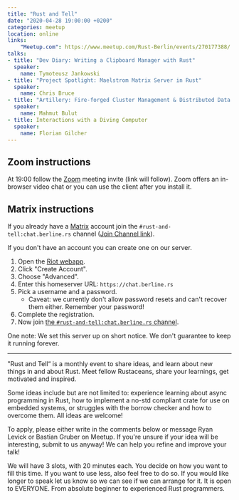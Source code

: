 ```yaml
---
title: "Rust and Tell"
date: "2020-04-28 19:00:00 +0200"
categories: meetup
location: online
links:
    "Meetup.com": https://www.meetup.com/Rust-Berlin/events/270177388/
talks:
- title: "Dev Diary: Writing a Clipboard Manager with Rust"
  speaker:
    name: Tymoteusz Jankowski
- title: "Project Spotlight: Maelstrom Matrix Server in Rust"
  speaker:
    name: Chris Bruce
- title: "Artillery: Fire-forged Cluster Management & Distributed Data Protocol"
  speaker:
    name: Mahmut Bulut
- title: Interactions with a Diving Computer
  speaker:
    name: Florian Gilcher
---
```


## Zoom instructions

At 19:00 follow the [Zoom][] meeting invite (link will follow).
Zoom offers an in-browser video chat or you can use the client after you install it.

## Matrix instructions

If you already have a [Matrix][] account join the `#rust-and-tell:chat.berline.rs` channel ([Join Channel link][channel]).

If you don't have an account you can create one on our server.

1. Open the [Riot webapp][riot].
2. Click "Create Account".
3. Choose "Advanced".
4. Enter this homeserver URL: `https://chat.berline.rs`
5. Pick a username and a password.
    * Caveat: we currently don't allow password resets and can't recover them either. Remember your password!
6. Complete the registration.
7. Now join [the `#rust-and-tell:chat.berline.rs` channel][channel].

One note: We set this server up on short notice.
We don't guarantee to keep it running forever.

[Zoom]: https://zoom.us/
[Matrix]: https://matrix.org/
[riot]: https://riot.im/app/#/welcome
[matrix-clients]: https://matrix.org/clients
[channel]: https://matrix.to/#/!nScYCdqWQUsTkFRJMb:chat.berline.rs

---

"Rust and Tell“ is a monthly event to share ideas, and learn about new things in and about Rust. Meet fellow Rustaceans, share your learnings, get motivated and inspired.

Some ideas include but are not limited to: experience learning about async programming in Rust, how to implement a no-std compliant crate for use on embedded systems, or struggles with the borrow checker and how to overcome them. All ideas are welcome!

To apply, please either write in the comments below or message Ryan Levick or Bastian Gruber on Meetup. If you're unsure if your idea will be interesting, submit to us anyway! We can help you refine and improve your talk!

We will have 3 slots, with 20 minutes each. You decide on how you want to fill this time. If you want to use less, also feel free to do so. If you would like longer to speak let us know so we can see if we can arrange for it. It is open to EVERYONE. From absolute beginner to experienced Rust programmers.
